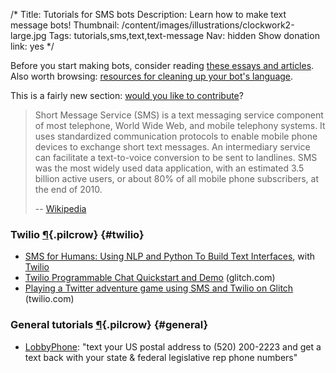 /*
Title: Tutorials for SMS bots
Description: Learn how to make text message bots!
Thumbnail: /content/images/illustrations/clockwork2-large.jpg
Tags: tutorials,sms,text,text-message
Nav: hidden
Show donation link: yes
*/


<div class="note">
  <p>
    Before you start making bots, consider reading <a href="/bot-ethics">these essays and articles</a>. Also worth browsing: <a href="/resources/libraries-frameworks/#language">resources for cleaning up your bot's language</a>.
  </p>
</div>

<div class="note">
  <p>
    This is a fairly new section: <a href="https://github.com/botwiki/botwiki.org">would you like to contribute</a>?
  </p>
</div>


> Short Message Service (SMS) is a text messaging service component of most telephone, World Wide Web, and mobile telephony systems. It uses standardized communication protocols to enable mobile phone devices to exchange short text messages. An intermediary service can facilitate a text-to-voice conversion to be sent to landlines. SMS was the most widely used data application, with an estimated 3.5 billion active users, or about 80% of all mobile phone subscribers, at the end of 2010.
>
> -- [Wikipedia](https://en.wikipedia.org/wiki/Short_Message_Service)


### Twilio [¶](#twilio){.pilcrow} {#twilio}

- [SMS for Humans: Using NLP and Python To Build Text Interfaces](https://www.youtube.com/watch?v=3o5awRDS0oI), with [Twilio](https://www.twilio.com/)
- [Twilio Programmable Chat Quickstart and Demo](https://glitch.com/edit/#!/twilio-chat-qs) (glitch.com)
- [Playing a Twitter adventure game using SMS and Twilio on Glitch](https://www.twilio.com/blog/2017/04/playing-a-twitter-adventure-game-using-sms-and-twilio-on-glitch.html) (twilio.com)

### General tutorials [¶](#general){.pilcrow} {#general}

- [LobbyPhone](http://backspace.com/notes/2016/12/lobbyphone.php): "text your US postal address to (520) 200-2223 and get a text back with your state & federal legislative rep phone numbers"


